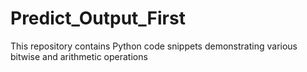 # Predict_Output_First
This repository contains Python code snippets demonstrating various bitwise and arithmetic operations
